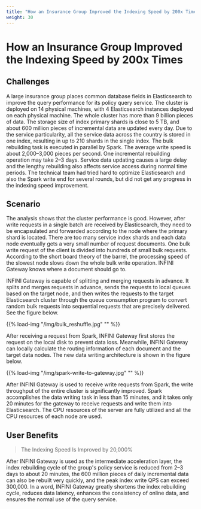 ```yaml
---
title: "How an Insurance Group Improved the Indexing Speed by 200x Times"
weight: 30
---
```


# How an Insurance Group Improved the Indexing Speed by 200x Times

## Challenges

A large insurance group places common database fields in Elasticsearch to improve the query performance for its policy query service.
The cluster is deployed on 14 physical machines, with 4 Elasticsearch instances deployed on each physical machine. The whole cluster has more than 9 billion pieces of data.
The storage size of index primary shards is close to 5 TB, and about 600 million pieces of incremental data are updated every day. Due to the service particularity, all the service data across the country is stored in one index, resulting in up to 210 shards in the single index. The bulk rebuilding task is executed in parallel by Spark. The average write speed is about 2,000–3,000 pieces per second. One incremental rebuilding operation may take 2–3 days.
Service data updating causes a large delay and the lengthy rebuilding also affects service access during normal time periods. The technical team had tried hard to optimize Elasticsearch and also the Spark write end for several rounds, but did not get any progress in the indexing speed improvement.

## Scenario

The analysis shows that the cluster performance is good. However, after write requests in a single batch are received by Elasticsearch, they need to be encapsulated and forwarded according to the node where the primary shard is located.
There are too many service index shards and each data node eventually gets a very small number of request documents. One bulk write request of the client is divided into hundreds of small bulk requests. According to the short board theory of the barrel, the processing speed of the slowest node slows down the whole bulk write operation. INFINI Gateway knows where a document should go to.

INFINI Gateway is capable of splitting and merging requests in advance. It splits and merges requests in advance, sends the requests to local queues based on the target node, and then writes the requests to the target Elasticsearch cluster through the queue consumption program to convert random bulk requests into sequential requests that are precisely delivered. See the figure below.

{{% load-img "/img/bulk_reshuffle.jpg" "" %}}

After receiving a request from Spark, INFINI Gateway first stores the request on the local disk to prevent data loss. Meanwhile, INFINI Gateway can locally calculate the routing information of each document and the target data nodes. The new data writing architecture is shown in the figure below.

{{% load-img "/img/spark-write-to-gateway.jpg" "" %}}

After INFINI Gateway is used to receive write requests from Spark, the write throughput of the entire cluster is significantly improved. Spark accomplishes the data writing task in less than 15 minutes, and it takes only 20 minutes for the gateway to receive requests and write them into Elasticsearch.
The CPU resources of the server are fully utilized and all the CPU resources of each node are used.

## User Benefits

> The Indexing Speed Is Improved by 20,000%

After INFINI Gateway is used as the intermediate acceleration layer, the index rebuilding cycle of the group's policy service is reduced from 2–3 days to about 20 minutes, the 600 million pieces of daily incremental data can also be rebuilt very quickly, and the peak index write QPS can exceed 300,000.
In a word, INFINI Gateway greatly shortens the index rebuilding cycle, reduces data latency, enhances the consistency of online data, and ensures the normal use of the query service.
